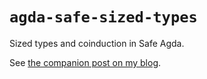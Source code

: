 # `agda-safe-sized-types`

Sized types and coinduction in Safe Agda.

See [the companion post on my blog](https://blog.ielliott.io/sized-types-and-coinduction-in-safe-agda).
